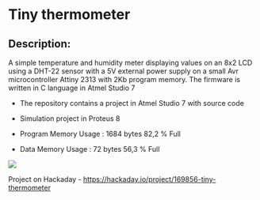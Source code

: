 # Tiny thermometer
## Description: 
A simple temperature and humidity meter displaying values on an 8x2 LCD using a DHT-22 sensor with a 5V external power supply
on a small Avr microcontroller Attiny 2313 with 2Kb program memory. The firmware is written in C language in Atmel Studio 7

* The repository contains a project in Atmel Studio 7 with source code
* Simulation project in Proteus 8

* Program Memory Usage 	:	1684 bytes   82,2 % Full
* Data Memory Usage 		:	72 bytes   56,3 % Full

![](https://habrastorage.org/webt/wm/uf/z5/wmufz5xjcxuew-huxw3ny3s3f6g.jpeg)

Project on Hackaday - https://hackaday.io/project/169856-tiny-thermometer
